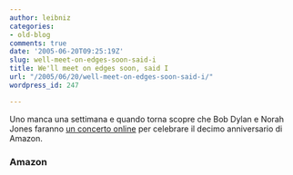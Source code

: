 ```yaml
---
author: leibniz
categories:
- old-blog
comments: true
date: '2005-06-20T09:25:19Z'
slug: well-meet-on-edges-soon-said-i
title: We'll meet on edges soon, said I
url: "/2005/06/20/well-meet-on-edges-soon-said-i/"
wordpress_id: 247

---
```

Uno manca una settimana e quando torna scopre che Bob Dylan e Norah Jones faranno [un concerto online](http://www.amazon.com/exec/obidos/tg/browse/-/14103211/ref%3Dcon%5Fpr%5F/103-7776410-2536657) per celebrare il decimo anniversario di Amazon.  



### Amazon
